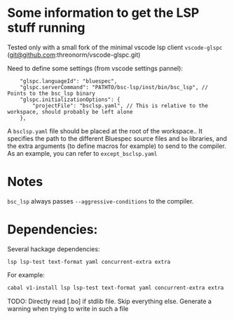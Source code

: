 # Some information to get the LSP stuff running

Tested only with a small fork of the minimal vscode lsp client `vscode-glspc` (git@github.com:threonorm/vscode-glspc.git)

Need to define some settings (from vscode settings pannel):
```
    "glspc.languageId": "bluespec",
    "glspc.serverCommand": "PATHTO/bsc-lsp/inst/bin/bsc_lsp", // Points to the bsc_lsp binary
    "glspc.initializationOptions": {
        "projectFile": "bsclsp.yaml", // This is relative to the workspace, should probably be left alone
    },

```

A `bsclsp.yaml` file should be placed at the root of the workspace.. It specifies the path to the different Bluespec source files and `bo` libraries, and the extra arguments (to define macros for example) to send to the compiler.
As an example, you can refer to `except_bsclsp.yaml`

# Notes

`bsc_lsp` always passes `--aggressive-conditions` to the compiler.

# Dependencies:

Several hackage dependencies:
```
lsp lsp-test text-format yaml concurrent-extra extra
```

For example:
```sh
cabal v1-install lsp lsp-test text-format yaml concurrent-extra extra
```

TODO: Directly read [.bo] if stdlib file.
Skip everything else.
Generate a warning when trying to write in such a file

